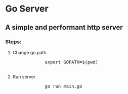 <h1>Go Server</h1>

<h2>A simple and performant http server</h2>

<h3>Steps:</h3>
<ol>
    <li>
        <span>Change go path</span>
        <pre>
            export GOPATH=$(pwd)
        </pre>
    </li>
    <li>
        <span>Run server</span>
        <pre>
            go run main.go
        </pre>
    </li>
</ol>